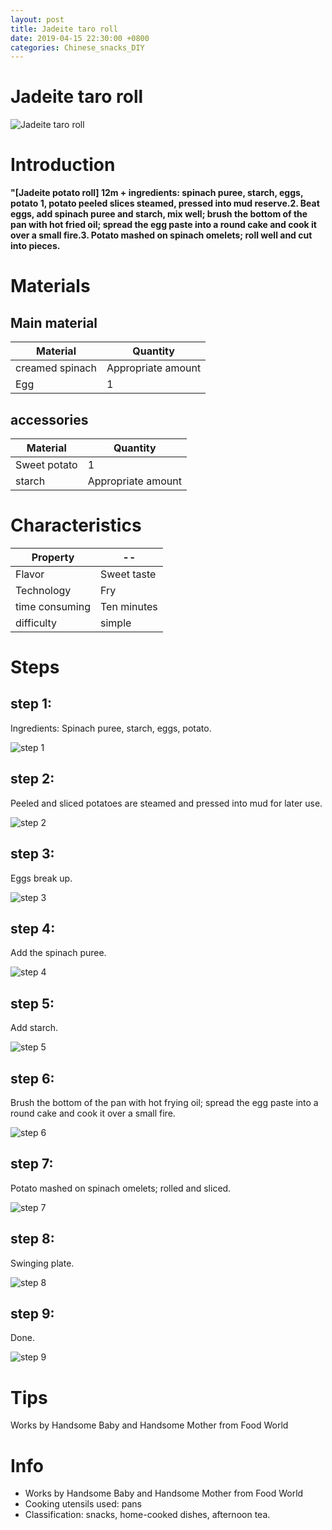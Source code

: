```yaml
---
layout: post
title: Jadeite taro roll
date: 2019-04-15 22:30:00 +0800
categories: Chinese_snacks_DIY
---
```


# Jadeite taro roll

![Jadeite taro roll]({{site.baseurl}}/img/430232/430232.jpg)

# Introduction

**"[Jadeite potato roll] 12m + ingredients: spinach puree, starch, eggs, potato 1, potato peeled slices steamed, pressed into mud reserve.2. Beat eggs, add spinach puree and starch, mix well; brush the bottom of the pan with hot fried oil; spread the egg paste into a round cake and cook it over a small fire.3. Potato mashed on spinach omelets; roll well and cut into pieces.**

# Materials


## Main material

Material|Quantity
--|--
creamed spinach|Appropriate amount
Egg|1

## accessories

Material|Quantity
--|--
Sweet potato|1
starch|Appropriate amount

# Characteristics

Property|--
--|--
Flavor|Sweet taste
Technology|Fry
time consuming|Ten minutes
difficulty|simple

# Steps

## step 1:

Ingredients: Spinach puree, starch, eggs, potato.

![step 1]({{site.baseurl}}/img/430232/1.jpg)

## step 2:

Peeled and sliced potatoes are steamed and pressed into mud for later use.

![step 2]({{site.baseurl}}/img/430232/2.jpg)

## step 3:

Eggs break up.

![step 3]({{site.baseurl}}/img/430232/3.jpg)

## step 4:

Add the spinach puree.

![step 4]({{site.baseurl}}/img/430232/4.jpg)

## step 5:

Add starch.

![step 5]({{site.baseurl}}/img/430232/5.jpg)

## step 6:

Brush the bottom of the pan with hot frying oil; spread the egg paste into a round cake and cook it over a small fire.

![step 6]({{site.baseurl}}/img/430232/6.jpg)

## step 7:

Potato mashed on spinach omelets; rolled and sliced.

![step 7]({{site.baseurl}}/img/430232/7.jpg)

## step 8:

Swinging plate.

![step 8]({{site.baseurl}}/img/430232/8.jpg)

## step 9:

Done.

![step 9]({{site.baseurl}}/img/430232/9.jpg)

# Tips

Works by Handsome Baby and Handsome Mother from Food World

# Info

- Works by Handsome Baby and Handsome Mother from Food World
- Cooking utensils used: pans
- Classification: snacks, home-cooked dishes, afternoon tea.